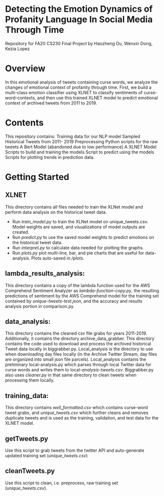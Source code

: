 # Detecting the Emotion Dynamics of Profanity Language In Social Media Through Time 
Repository for FA20 CS230 Final Project by Haozheng Du, Wenxin Dong, Kezia Lopez

# Overview
In this emotional analysis of  tweets containing curse words, we analyze the changes of emotional context of profanity through time. First, we build a multi-class emotion classifier using XLNET to classify sentiments of curse-word-contexts, and then use this trained  XLNET model to predict emotional context of archived tweets from 2011 to 2019. 

# Contents
This repository contains: 
Training data for our NLP model
Sampled Historical Tweets from 2011- 2019
Preprocessing Python scripts for the raw tweets
A Bert Model (abandoned due to low performance)
A XLNET Model 
Scripts to build and training the models
Script to predict using the models
Scripts for plotting trends in prediction data.

# Getting Started

## XLNET
This directory contains all files needed to train the XLNet model and perform data analysis on the historical tweet data. 
- Run *train_model.py* to train the XLNet model on unique_tweets.csv. Model weights are saved, and visualizations of model outputs are created.
- Run *predict.py* to use the saved model weights to predict emotions on the historical tweet data.
- Run *interpret.py* to calculate data needed for plotting the graphs. 
- Run *plots.py* plot multi-line, bar, and pie charts that are useful for data-analysis. Plots auto-saved in */plots*. 

## lambda_results_analysis:
This directory contains a copy of the lambda function used for the AWS Comprehend Sentiment Analyzer as *lambda-function-copy.py*, the resulting predictions of sentiment by the AWS Comprehend model for the training set contained by *unique-tweets-test.json*, and the accuracy and results analysis portion in comparison.py.

## data_analysis:
This directory contains the cleaned csv file grabs for years 2011-2019. Additionally, it contains the directory archive_data_grabber. This directory contains the code used to download and process the archived historical Tweet data locally in biggrabber.py. Local_analysis is the directory to use when downloading day files locally (in the Archive Twitter Stream, day files are organized into small json file parcels). Local_analysis contains the preliminary local-analysis.py which parses through local Twitter data for curse words and writes them to local-*analysis-tweets.csv*. Biggrabber.py also uses *cleaner.py* in that same directory to clean tweets when processing them locally.

## training_data:
This directory contains *well_formatted.csv* which contains curse-word tweet grabs, and *unique_tweets.csv* which further cleans and removes duplicate tweets and is used as the training, validation, and test data for the XLNET model.


## getTweets.py
Use this script to grab tweets from the twitter API and auto-generate updated training set (*unique_tweets.csv*)

## cleanTweets.py
Use this script to clean, i.e. preprocess, raw training set (*unique_tweets.csv*). 
